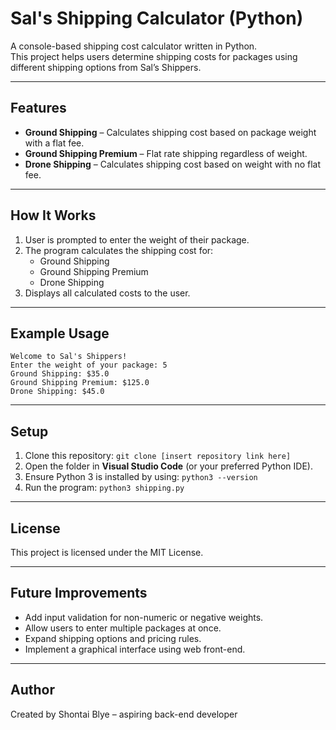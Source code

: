 # Sal's Shipping Calculator (Python)

A console-based shipping cost calculator written in Python.  
This project helps users determine shipping costs for packages using different shipping options from Sal’s Shippers.

---

## Features

- **Ground Shipping** – Calculates shipping cost based on package weight with a flat fee.
- **Ground Shipping Premium** – Flat rate shipping regardless of weight.
- **Drone Shipping** – Calculates shipping cost based on weight with no flat fee.

---

## How It Works

1. User is prompted to enter the weight of their package.
2. The program calculates the shipping cost for:
   - Ground Shipping
   - Ground Shipping Premium
   - Drone Shipping
3. Displays all calculated costs to the user.

---

## Example Usage
```
Welcome to Sal's Shippers!
Enter the weight of your package: 5
Ground Shipping: $35.0
Ground Shipping Premium: $125.0
Drone Shipping: $45.0
```
---

## Setup

1. Clone this repository: `git clone [insert repository link here]`
2. Open the folder in **Visual Studio Code** (or your preferred Python IDE).
3. Ensure Python 3 is installed by using: `python3 --version`
4. Run the program: `python3 shipping.py`

---

## License

This project is licensed under the MIT License.

---

## Future Improvements

- Add input validation for non-numeric or negative weights.
- Allow users to enter multiple packages at once.
- Expand shipping options and pricing rules.
- Implement a graphical interface using web front-end.

---

## Author

Created by Shontai Blye – aspiring back-end developer
